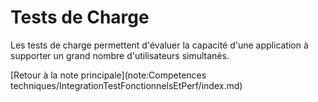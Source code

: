 # Tests de Charge

Les tests de charge permettent d'évaluer la capacité d'une application à supporter un grand nombre d'utilisateurs simultanés.

[Retour à la note principale](note:Competences techniques/IntegrationTestFonctionnelsEtPerf/index.md) 